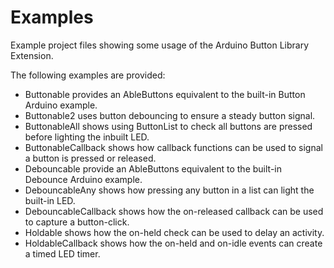 # Examples

Example project files showing some usage of the Arduino Button Library Extension.

The following examples are provided:

* Buttonable provides an AbleButtons equivalent to the built-in Button Arduino example.
* Buttonable2 uses button debouncing to ensure a steady button signal.
* ButtonableAll shows using ButtonList to check all buttons are pressed before lighting the inbuilt LED.
* ButtonableCallback shows how callback functions can be used to signal a button is pressed or released.
* Debouncable provide an AbleButtons equivalent to the built-in Debounce Arduino example.
* DebouncableAny shows how pressing any button in a list can light the built-in LED.
* DebouncableCallback shows how the on-released callback can be used to capture a button-click.
* Holdable shows how the on-held check can be used to delay an activity.
* HoldableCallback shows how the on-held and on-idle events can create a timed LED timer.
